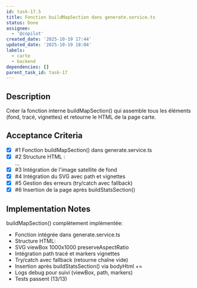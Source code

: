 ```yaml
---
id: task-17.5
title: Fonction buildMapSection dans generate.service.ts
status: Done
assignee:
  - '@copilot'
created_date: '2025-10-19 17:44'
updated_date: '2025-10-19 18:04'
labels:
  - carte
  - backend
dependencies: []
parent_task_id: task-17
---
```


## Description

<!-- SECTION:DESCRIPTION:BEGIN -->
Créer la fonction interne buildMapSection() qui assemble tous les éléments (fond, tracé, vignettes) et retourne le HTML de la page carte.
<!-- SECTION:DESCRIPTION:END -->

## Acceptance Criteria
<!-- AC:BEGIN -->
- [x] #1 Fonction buildMapSection() dans generate.service.ts
- [x] #2 Structure HTML : <div class="break-after map-page">...</div>
- [x] #3 Intégration de l'image satellite de fond
- [x] #4 Intégration du SVG avec path et vignettes
- [x] #5 Gestion des erreurs (try/catch avec fallback)
- [x] #6 Insertion de la page après buildStatsSection()
<!-- AC:END -->

## Implementation Notes

<!-- SECTION:NOTES:BEGIN -->
buildMapSection() complètement implémentée:
- Fonction intégrée dans generate.service.ts
- Structure HTML: <div class="break-after map-page">
- SVG viewBox 1000x1000 preserveAspectRatio
- Intégration path tracé et markers vignettes
- Try/catch avec fallback (retourne chaîne vide)
- Insertion après buildStatsSection() via bodyHtml +=
- Logs debug pour suivi (viewBox, path, markers)
- Tests passent (13/13)
<!-- SECTION:NOTES:END -->
